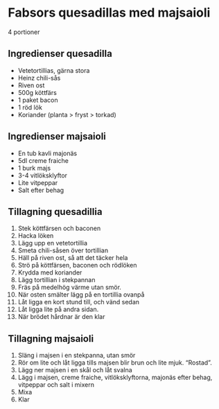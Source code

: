 # Fabsors quesadillas med majsaioli

4 portioner


## Ingredienser quesadilla

* Vetetortillias, gärna stora
* Heinz chili-sås
* Riven ost
* 500g köttfärs
* 1 paket bacon
* 1 röd lök
* Koriander (planta > fryst > torkad)


## Ingredienser majsaioli

* En tub kavli majonäs
* 5dl creme fraiche
* 1 burk majs
* 3-4 vitlöksklyftor
* Lite vitpeppar
* Salt efter behag


## Tillagning quesadillia

1. Stek köttfärsen och baconen
1. Hacka löken
1. Lägg upp en vetetortillia
1. Smeta chili-såsen över tortillian
1. Häll på riven ost, så att det täcker hela
1. Strö på köttfärsen, baconen och rödlöken
1. Krydda med koriander
1. Lägg tortillian i stekpannan
1. Fräs på medelhög värme utan smör.
1. När osten smälter lägg på en tortillia ovanpå
1. Låt ligga en kort stund till, och vänd sedan
1. Låt ligga lite på andra sidan.
1. När brödet hårdnar är den klar


## Tillagning majsaioli

1. Släng i majsen i en stekpanna, utan smör
1. Rör om lite och låt ligga tills majsen blir brun och lite mjuk. “Rostad”.
1. Lägg ner majsen i en skål och låt svalna
1. Lägg i majsen, creme fraiche, vitlöksklyftorna, majonäs efter behag, vitpeppar och salt i mixern
1. Mixa
1. Klar

